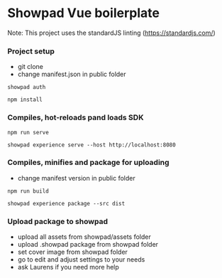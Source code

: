 # Showpad Vue boilerplate

Note: This project uses the standardJS linting (https://standardjs.com/)

### Project setup

* git clone
* change manifest.json in public folder

```
showpad auth
```

```
npm install
```

### Compiles, hot-reloads pand loads SDK

```
npm run serve
```

```
showpad experience serve --host http://localhost:8080
```

### Compiles, minifies and package for uploading

* change manifest version in public folder

```
npm run build
```

```
showpad experience package --src dist
```

### Upload package to showpad

* upload all assets from showpad/assets folder
* upload .showpad package from showpad folder
* set cover image from showpad folder
* go to edit and adjust settings to your needs
* ask Laurens if you need more help
